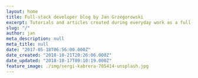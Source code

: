 ```yaml
---
layout: home
title: Full-stack developer blog by Jan Grzegorowski
excerpt: Tutorials and articles created during everyday work as a full-stack developer
slug: "/"
author: jan
meta_description: null
meta_title: null
date: "2017-05-18T06:56:00.000Z"
date_created: "2018-10-21T20:26:06.000Z"
date_updated: "2018-10-17T09:10:19.000Z"
feature_image: ./img/sergi-kabrera-705414-unsplash.jpg
---
```

